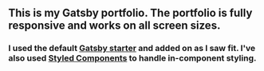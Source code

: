 ## This is my Gatsby portfolio. The portfolio is fully responsive and works on all screen sizes.

### I used the default [Gatsby starter](https://github.com/gatsbyjs/gatsby-starter-default) and added on as I saw fit. I've also used [Styled Components](https://styled-components.com/) to handle in-component styling.